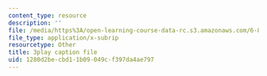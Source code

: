 ```yaml
---
content_type: resource
description: ''
file: /media/https%3A/open-learning-course-data-rc.s3.amazonaws.com/6-811-principles-and-practice-of-assistive-technology-fall-2014/1280d2becbd11b09049cf397da4ae797_x18bMLW4eO4.srt
file_type: application/x-subrip
resourcetype: Other
title: 3play caption file
uid: 1280d2be-cbd1-1b09-049c-f397da4ae797
---
```

